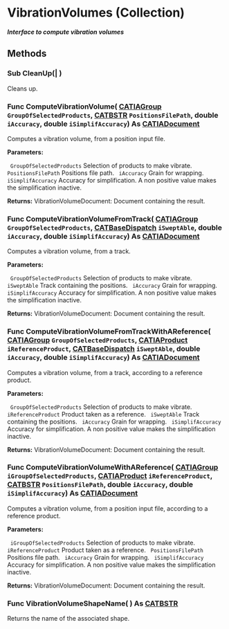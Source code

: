 # VibrationVolumes (Collection)

**_Interface to compute vibration volumes_**

## Methods

### Sub **CleanUp**(| )

   Cleans up.  
### Func **ComputeVibrationVolume**( [CATIAGroup](../NavigatorInterfaces/interface_Group_5945.md)  `GroupOfSelectedProducts`,  [CATBSTR](../System/typedef_CATBSTR_8129.md)  `PositionsFilePath`,  double  `iAccuracy`,  double  `iSimplifAccuracy`) As [CATIADocument](../InfInterfaces/interface_Document_14456.md)

   Computes a vibration volume, from a position input file.

**Parameters:**

` GroupOfSelectedProducts`      Selection of products to make vibrate.
` PositionsFilePath`      Positions file path.
` iAccuracy`      Grain for wrapping.
` iSimplifAccuracy`      Accuracy for simplification. A non positive value makes the simplification inactive.

**Returns:**      VibrationVolumeDocument: Document containing the result.  
### Func **ComputeVibrationVolumeFromTrack**( [CATIAGroup](../NavigatorInterfaces/interface_Group_5945.md)  `GroupOfSelectedProducts`,  [CATBaseDispatch](../System/interface_CATBaseDispatch_45333.md)  `iSweptAble`,  double  `iAccuracy`,  double  `iSimplifAccuracy`) As [CATIADocument](../InfInterfaces/interface_Document_14456.md)

   Computes a vibration volume, from a track.

**Parameters:**

` GroupOfSelectedProducts`      Selection of products to make vibrate.
` iSweptAble`      Track containing the positions.
` iAccuracy`      Grain for wrapping.
` iSimplifAccuracy`      Accuracy for simplification. A non positive value makes the simplification inactive.

**Returns:**      VibrationVolumeDocument: Document containing the result.  
### Func **ComputeVibrationVolumeFromTrackWithAReference**( [CATIAGroup](../NavigatorInterfaces/interface_Group_5945.md)  `GroupOfSelectedProducts`,  [CATIAProduct](../ProductStructureInterfaces/interface_Product_11223.md)  `iReferenceProduct`,  [CATBaseDispatch](../System/interface_CATBaseDispatch_45333.md)  `iSweptAble`,  double  `iAccuracy`,  double  `iSimplifAccuracy`) As [CATIADocument](../InfInterfaces/interface_Document_14456.md)

   Computes a vibration volume, from a track, according to a reference product.

**Parameters:**

` GroupOfSelectedProducts`      Selection of products to make vibrate.
` iReferenceProduct`      Product taken as a reference.
` iSweptAble`      Track containing the positions.
` iAccuracy`      Grain for wrapping.
` iSimplifAccuracy`      Accuracy for simplification. A non positive value makes the simplification inactive.

**Returns:**      VibrationVolumeDocument: Document containing the result.  
### Func **ComputeVibrationVolumeWithAReference**( [CATIAGroup](../NavigatorInterfaces/interface_Group_5945.md)  `iGroupOfSelectedProducts`,  [CATIAProduct](../ProductStructureInterfaces/interface_Product_11223.md)  `iReferenceProduct`,  [CATBSTR](../System/typedef_CATBSTR_8129.md)  `PositionsFilePath`,  double  `iAccuracy`,  double  `iSimplifAccuracy`) As [CATIADocument](../InfInterfaces/interface_Document_14456.md)

   Computes a vibration volume, from a position input file, according to a reference product.

**Parameters:**

` iGroupOfSelectedProducts`      Selection of products to make vibrate.
` iReferenceProduct`      Product taken as a reference.
` PositionsFilePath`      Positions file path.
` iAccuracy`      Grain for wrapping.
` iSimplifAccuracy`      Accuracy for simplification. A non positive value makes the simplification inactive.

**Returns:**      VibrationVolumeDocument: Document containing the result.  
### Func **VibrationVolumeShapeName**( ) As [CATBSTR](../System/typedef_CATBSTR_8129.md)

   Returns the name of the associated shape.